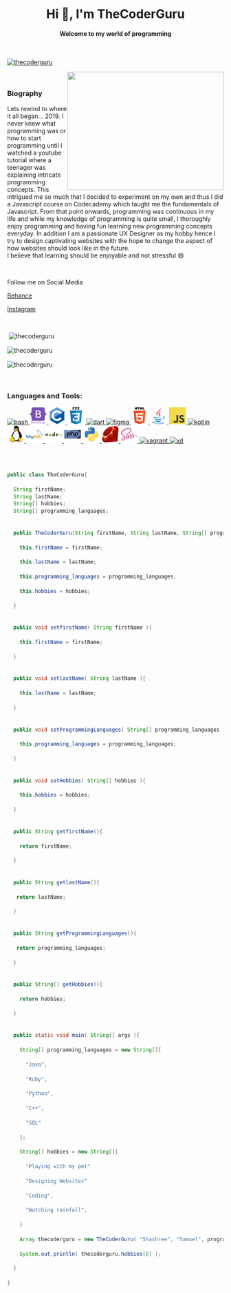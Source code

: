 <h1 align="center">Hi 👋, I'm TheCoderGuru</h1>

<h4 align="center">Welcome to my world of programming</h4>

<br>

<p align="left"> <a href="https://github.com/ryo-ma/github-profile-trophy"><img src="https://github-profile-trophy.vercel.app/?username=thecoderguru" alt="thecoderguru" /></a> </p>

<img align="right" height="274px" width="364px" src="https://cdn.dribbble.com/users/1025838/screenshots/6220885/devguy3.gif">

<br>

<h3>Biography</h3>

Lets rewind to where it all began... 2019. I never knew what programming was or how to start programming until I watched a youtube tutorial where a teenager was explaining intricate programming concepts. This intrigued me so much that I decided to experiment on my own and thus I did a Javascript course on Codecademy which taught me the fundamentals of Javascript. From that point onwards, programming was continuous in my life and while my knowledge of programming is quite small, I thoroughly enjoy programming and having fun learning new programming concepts everyday. In addition I am a passionate UX Designer as my hobby hence I try to design captivating websites with the hope to change the aspect of how websites should look like in the future. <br> I believe that learning should be enjoyable and not stressful :smile:

<br>

Follow me on Social Media

[Behance](https://www.behance.net/shashreesamuel2003)

[Instagram](https://www.instagram.com/thecoderguru_official)



<br>

<p>&nbsp;<img align="center" src="https://github-readme-stats.vercel.app/api?username=thecoderguru&show_icons=true&locale=en&layout=10" alt="thecoderguru" /></p>

<img align="center" src="https://github-readme-stats.vercel.app/api/top-langs/?username=TheCoderGuru&layout=compact" alt="thecoderguru" />


<p><img align="center" src="https://github-readme-streak-stats.herokuapp.com/?user=thecoderguru&" alt="thecoderguru" /></p>

<br>
<p align="left">
</p>

<h3 align="left">Languages and Tools:</h3>
<p align="left"> <a href="https://www.gnu.org/software/bash/" target="_blank" rel="noreferrer"> <img src="https://www.vectorlogo.zone/logos/gnu_bash/gnu_bash-icon.svg" alt="bash" width="40" height="40"/> </a> <a href="https://getbootstrap.com" target="_blank" rel="noreferrer"> <img src="https://raw.githubusercontent.com/devicons/devicon/master/icons/bootstrap/bootstrap-plain-wordmark.svg" alt="bootstrap" width="40" height="40"/> </a> <a href="https://www.cprogramming.com/" target="_blank" rel="noreferrer"> <img src="https://raw.githubusercontent.com/devicons/devicon/master/icons/c/c-original.svg" alt="c" width="40" height="40"/> </a> <a href="https://www.w3schools.com/css/" target="_blank" rel="noreferrer"> <img src="https://raw.githubusercontent.com/devicons/devicon/master/icons/css3/css3-original-wordmark.svg" alt="css3" width="40" height="40"/> </a> <a href="https://dart.dev" target="_blank" rel="noreferrer"> <img src="https://www.vectorlogo.zone/logos/dartlang/dartlang-icon.svg" alt="dart" width="40" height="40"/> </a> <a href="https://www.figma.com/" target="_blank" rel="noreferrer"> <img src="https://www.vectorlogo.zone/logos/figma/figma-icon.svg" alt="figma" width="40" height="40"/> </a> <a href="https://www.w3.org/html/" target="_blank" rel="noreferrer"> <img src="https://raw.githubusercontent.com/devicons/devicon/master/icons/html5/html5-original-wordmark.svg" alt="html5" width="40" height="40"/> </a> <a href="https://www.java.com" target="_blank" rel="noreferrer"> <img src="https://raw.githubusercontent.com/devicons/devicon/master/icons/java/java-original.svg" alt="java" width="40" height="40"/> </a> <a href="https://developer.mozilla.org/en-US/docs/Web/JavaScript" target="_blank" rel="noreferrer"> <img src="https://raw.githubusercontent.com/devicons/devicon/master/icons/javascript/javascript-original.svg" alt="javascript" width="40" height="40"/> </a> <a href="https://kotlinlang.org" target="_blank" rel="noreferrer"> <img src="https://www.vectorlogo.zone/logos/kotlinlang/kotlinlang-icon.svg" alt="kotlin" width="40" height="40"/> </a> <a href="https://www.linux.org/" target="_blank" rel="noreferrer"> <img src="https://raw.githubusercontent.com/devicons/devicon/master/icons/linux/linux-original.svg" alt="linux" width="40" height="40"/> </a> <a href="https://www.mysql.com/" target="_blank" rel="noreferrer"> <img src="https://raw.githubusercontent.com/devicons/devicon/master/icons/mysql/mysql-original-wordmark.svg" alt="mysql" width="40" height="40"/> </a> <a href="https://nodejs.org" target="_blank" rel="noreferrer"> <img src="https://raw.githubusercontent.com/devicons/devicon/master/icons/nodejs/nodejs-original-wordmark.svg" alt="nodejs" width="40" height="40"/> </a> <a href="https://www.php.net" target="_blank" rel="noreferrer"> <img src="https://raw.githubusercontent.com/devicons/devicon/master/icons/php/php-original.svg" alt="php" width="40" height="40"/> </a> <a href="https://www.python.org" target="_blank" rel="noreferrer"> <img src="https://raw.githubusercontent.com/devicons/devicon/master/icons/python/python-original.svg" alt="python" width="40" height="40"/> </a> <a href="https://www.ruby-lang.org/en/" target="_blank" rel="noreferrer"> <img src="https://raw.githubusercontent.com/devicons/devicon/master/icons/ruby/ruby-original.svg" alt="ruby" width="40" height="40"/> </a> <a href="https://sass-lang.com" target="_blank" rel="noreferrer"> <img src="https://raw.githubusercontent.com/devicons/devicon/master/icons/sass/sass-original.svg" alt="sass" width="40" height="40"/> </a> <a href="https://www.vagrantup.com/" target="_blank" rel="noreferrer"> <img src="https://www.vectorlogo.zone/logos/vagrantup/vagrantup-icon.svg" alt="vagrant" width="40" height="40"/> </a> <a href="https://www.adobe.com/products/xd.html" target="_blank" rel="noreferrer"> <img src="https://cdn.worldvectorlogo.com/logos/adobe-xd.svg" alt="xd" width="40" height="40"/> </a> </p>

<br>

```java

public class TheCoderGuru{

  String firstName;
  String lastName;
  String[] hobbies;
  String[] programming_languages;
  
  
  public TheCoderGuru(String firstName, String lastName, String[] programming_languages, String[] hobbies ){
    
    this.firstName = firstName;
    
    this.lastName = lastName;
    
    this.programming_languages = programming_languages;
    
    this.hobbies = hobbies;
  
  }    

  
  public void setfirstName( String firstName ){
    
    this.firstName = firstName;
  
  }

  
  public void setlastName( String lastName ){
    
    this.lastName = lastName;
  
  }


  public void setProgrammingLanguages( String[] programming_languages ){
    
    this.programming_languages = programming_languages;
  
  }
  
  
  public void setHobbies( String[] hobbies ){
    
    this.hobbies = hobbies;
  
  }


  public String getfirstName(){
    
    return firstName;
  
  }


  public String getlastName(){
   
   return lastName;
  
  }
  
  
  public String getProgrammingLanguages(){
   
   return programming_languages;
  
  }
  
  
  public String[] getHobbies(){
    
    return hobbies;
  
  }

  
  public static void main( String[] args ){
    
    String[] programming_languages = new String[]{ 
    
      "Java", 
      
      "Ruby", 
      
      "Python", 
      
      "C++", 
      
      "SQL" 
      
    };
    
    String[] hobbies = new String[]{
    
      "Playing with my pet"
      
      "Designing Websites"
      
      "Coding",
      
      "Watching rainfall",
    
    }
    
    Array thecoderguru = new TheCoderGuru( "Shashree", "Samuel", programming_languages, hobbies );
    
    System.out.println( thecoderguru.hobbies[0] );
    
  }

}

```
